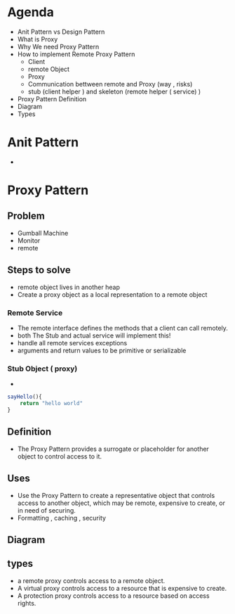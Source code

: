 
# Agenda

- Anit Pattern vs Design Pattern
- What is Proxy
- Why We need Proxy Pattern
- How to implement Remote Proxy Pattern
    - Client
    - remote Object
    - Proxy
    - Communication bettween remote and Proxy (way , risks)
    - stub (client helper ) and skeleton (remote helper ( service) )
- Proxy Pattern Definition
- Diagram
- Types
# Anit Pattern
- 
# Proxy Pattern

## Problem

- Gumball Machine
- Monitor
- remote

## Steps to solve

- remote object lives in another heap
- Create a proxy object as a local representation to a remote object

### Remote Service
- The remote interface defines the methods that a client can call remotely.
- both The Stub and actual service will implement this!
- handle all remote services exceptions
- arguments and return values to be primitive or serializable
### Stub Object ( proxy)
- 
```js
sayHello(){
    return "hello world"
}
```

## Definition

- The Proxy Pattern provides a surrogate or placeholder for another object to control access to it.

## Uses

- Use the Proxy Pattern to create a representative object that controls access to
another object, which may be remote, expensive to create, or in need of securing.
- Formatting  , caching , security

## Diagram

## types

- a remote proxy controls access to a remote object.
- A virtual proxy controls access to a resource that is expensive to create.
- A protection proxy controls access to a resource based on access rights.
